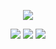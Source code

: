 <div align="center">
  
![](https://komarev.com/ghpvc/?username=croomf&color=lightgrey)  

![](https://file.garden/ZePk4xqOoVX2prf4/graphics/30)
[![](https://file.garden/ZePk4xqOoVX2prf4/recolour/42)](https://rentry.org/squishy) [![](https://file.garden/ZePk4xqOoVX2prf4/recolour/41)](https://retrospring.net/@gundam)
